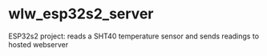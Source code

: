 # wlw_esp32s2_server
ESP32s2 project: reads a SHT40 temperature sensor and sends readings to hosted webserver
